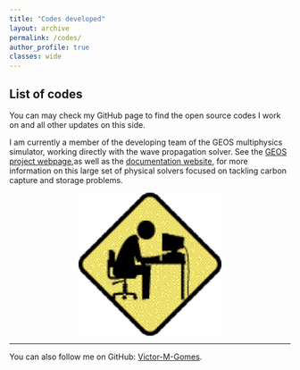 ```yaml
---
title: "Codes developed"
layout: archive
permalink: /codes/
author_profile: true
classes: wide
---
```


## List of codes

You can may check my GitHub page to find the open source codes I work on and all other updates on this side.

I am currently a member of the developing team of the GEOS multiphysics simulator, working directly with the wave propagation solver. See the [GEOS project webpage](https://www.geos.dev),as well as the [documentation website](https://geosx-geosx.readthedocs-hosted.com/en/latest/index.html), for more information on this large set of physical solvers focused on tackling carbon capture and storage problems.

<!-- To centralize the picture -->
<style>
img {
    display: block;
    margin-left: auto;
    margin-right: auto;
    width: 50%;
}
.grayscale {-webkit-filter: grayscale(50%);filter: grayscale(50%);}
</style>

<img class="grayscale" src="/assets/images/under_construction.gif" alt="http://photobucket.com/gallery/user/muklis-photos/media/bWVkaWFJZDo1NzQzMzk3Mw==/?ref=" style="width:256px;height:256px;">

---

You can also follow me on GitHub: [Victor-M-Gomes](https://github.com/Victor-M-Gomes).

